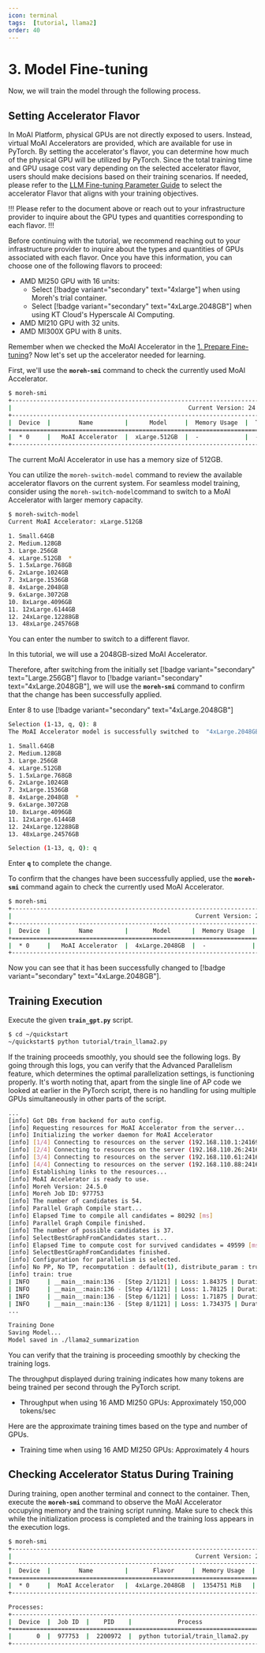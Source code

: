 ```yaml
---
icon: terminal
tags:  [tutorial, llama2]
order: 40
---
```


# 3. Model Fine-tuning
Now, we will train the model through the following process. 

## Setting Accelerator Flavor
In MoAI Platform, physical GPUs are not directly exposed to users. Instead, virtual MoAI Accelerators are provided, which are available for use in PyTorch. By setting the accelerator's flavor, you can determine how much of the physical GPU will be utilized by PyTorch. Since the total training time and GPU usage cost vary depending on the selected accelerator flavor, users should make decisions based on their training scenarios. If needed, please refer to the [LLM Fine-tuning Parameter Guide](/Supported_Documents/LLM_param_guide.md) to select the accelerator Flavor that aligns with your training objectives.

!!!
Please refer to the document above or reach out to your infrastructure provider to inquire about the GPU types and quantities corresponding to each flavor.
!!!


Before continuing with the tutorial, we recommend reaching out to your infrastructure provider to inquire about the types and quantities of GPUs associated with each flavor. Once you have this information, you can choose one of the following flavors to proceed:

- AMD MI250 GPU with 16 units:
    - Select [!badge variant="secondary" text="4xlarge"] when using Moreh's trial container.
    - Select [!badge variant="secondary" text="4xLarge.2048GB"] when using KT Cloud's Hyperscale AI Computing.
- AMD MI210 GPU with 32 units.
- AMD MI300X GPU with 8 units.

Remember when we checked the MoAI Accelerator in the [1. Prepare Fine-tuning](1_Prepare_Fine-tuning.md)? Now let's set up the accelerator needed for learning.

First, we'll use the **`moreh-smi`** command to check the currently used MoAI Accelerator.

```bash
$ moreh-smi
+---------------------------------------------------------------------------------------------------+
|                                                  Current Version: 24.5.0  Latest Version: 24.5.0  |
+---------------------------------------------------------------------------------------------------+
|  Device  |        Name         |      Model     |  Memory Usage  |  Total Memory  |  Utilization  |
+===================================================================================================+
|  * 0     |   MoAI Accelerator  |  xLarge.512GB  |  -             |  -             |  -            |
+---------------------------------------------------------------------------------------------------+
```

The current MoAI Accelerator in use has a memory size of 512GB.

You can utilize the `moreh-switch-model` command to review the available accelerator flavors on the current system. For seamless model training, consider using the `moreh-switch-model`command to switch to a MoAI Accelerator with larger memory capacity.

```bash
$ moreh-switch-model
Current MoAI Accelerator: xLarge.512GB

1. Small.64GB
2. Medium.128GB
3. Large.256GB
4. xLarge.512GB  *
5. 1.5xLarge.768GB
6. 2xLarge.1024GB
7. 3xLarge.1536GB
8. 4xLarge.2048GB
9. 6xLarge.3072GB
10. 8xLarge.4096GB
11. 12xLarge.6144GB
12. 24xLarge.12288GB
13. 48xLarge.24576GB
```

You can enter the number to switch to a different flavor.

In this tutorial, we will use a 2048GB-sized MoAI Accelerator.

Therefore, after switching from the initially set [!badge variant="secondary" text="Large.256GB"] flavor to [!badge variant="secondary" text="4xLarge.2048GB"], we will use the **`moreh-smi`** command to confirm that the change has been successfully applied.

Enter 8 to use [!badge variant="secondary" text="4xLarge.2048GB"]


```bash
Selection (1-13, q, Q): 8
The MoAI Accelerator model is successfully switched to  "4xLarge.2048GB".

1. Small.64GB
2. Medium.128GB
3. Large.256GB
4. xLarge.512GB
5. 1.5xLarge.768GB
6. 2xLarge.1024GB
7. 3xLarge.1536GB
8. 4xLarge.2048GB  *
9. 6xLarge.3072GB
10. 8xLarge.4096GB
11. 12xLarge.6144GB
12. 24xLarge.12288GB
13. 48xLarge.24576GB

Selection (1-13, q, Q): q 
```

Enter **`q`** to complete the change.

To confirm that the changes have been successfully applied, use the **`moreh-smi`** command again to check the currently used MoAI Accelerator.

```bash
$ moreh-smi
+-----------------------------------------------------------------------------------------------------+
|                                                    Current Version: 24.5.0  Latest Version: 24.5.0  |
+-----------------------------------------------------------------------------------------------------+
|  Device  |        Name         |       Model      |  Memory Usage  |  Total Memory  |  Utilization  |
+=====================================================================================================+
|  * 0     |   MoAI Accelerator  |  4xLarge.2048GB  |  -             |  -             |  -            |
+-----------------------------------------------------------------------------------------------------+
```

Now you can see that it has been successfully changed to [!badge variant="secondary" text="4xLarge.2048GB"].

## Training Execution

Execute the given **`train_gpt.py`** script.

```bash
$ cd ~/quickstart
~/quickstart$ python tutorial/train_llama2.py
```

If the training proceeds smoothly, you should see the following logs. By going through this logs, you can verify that the Advanced Parallelism feature, which determines the optimal parallelization settings, is functioning properly. It's worth noting that, apart from the single line of AP code we looked at earlier in the PyTorch script, there is no handling for using multiple GPUs simultaneously in other parts of the script.

```bash
...
[info] Got DBs from backend for auto config.
[info] Requesting resources for MoAI Accelerator from the server...
[info] Initializing the worker daemon for MoAI Accelerator
[info] [1/4] Connecting to resources on the server (192.168.110.1:24169)...
[info] [2/4] Connecting to resources on the server (192.168.110.26:24169)...
[info] [3/4] Connecting to resources on the server (192.168.110.61:24169)...
[info] [4/4] Connecting to resources on the server (192.168.110.88:24169)...
[info] Establishing links to the resources...
[info] MoAI Accelerator is ready to use.
[info] Moreh Version: 24.5.0
[info] Moreh Job ID: 977753
[info] The number of candidates is 54.
[info] Parallel Graph Compile start...
[info] Elapsed Time to compile all candidates = 80292 [ms]
[info] Parallel Graph Compile finished.
[info] The number of possible candidates is 37.
[info] SelectBestGraphFromCandidates start...
[info] Elapsed Time to compute cost for survived candidates = 49599 [ms]
[info] SelectBestGraphFromCandidates finished.
[info] Configuration for parallelism is selected.
[info] No PP, No TP, recomputation : default(1), distribute_param : true, distribute_low_prec_param : true
[info] train: true
| INFO     | __main__:main:136 - [Step 2/1121] | Loss: 1.84375 | Duration: 2.37 | Throughput: 110643.89 tokens/sec
| INFO     | __main__:main:136 - [Step 4/1121] | Loss: 1.78125 | Duration: 1.66 | Throughput: 158266.52 tokens/sec
| INFO     | __main__:main:136 - [Step 6/1121] | Loss: 1.71875 | Duration: 1.70 | Throughput: 154598.70 tokens/sec
| INFO     | __main__:main:136 - [Step 8/1121] | Loss: 1.734375 | Duration: 1.82 | Throughput: 143925.00 tokens/sec
...

Training Done
Saving Model...
Model saved in ./llama2_summarization
```

You can verify that the training is proceeding smoothly by checking the training logs.

The throughput displayed during training indicates how many tokens are being trained per second through the PyTorch script.

- Throughput when using 16 AMD MI250 GPUs: Approximately 150,000 tokens/sec

Here are the approximate training times based on the type and number of GPUs.

- Training time when using 16 AMD MI250 GPUs: Approximately 4 hours

## Checking Accelerator Status During Training

During training, open another terminal and connect to the container. Then, execute the **`moreh-smi`** command to observe the MoAI Accelerator occupying memory and the training script running. Make sure to check this while the initialization process is completed and the training loss appears in the execution logs.

```bash
$ moreh-smi
+-----------------------------------------------------------------------------------------------------+
|                                                    Current Version: 24.5.0  Latest Version: 24.5.0  |
+-----------------------------------------------------------------------------------------------------+
|  Device  |        Name         |       Flavor     |  Memory Usage  |  Total Memory  |  Utilization  |
+=====================================================================================================+
|  * 0     |  MoAI Accelerator   |  4xLarge.2048GB  |  1354751 MiB   |  2096640 MiB   |     100%      |
+-----------------------------------------------------------------------------------------------------+

Processes:
+--------------------------------------------------------------------------------------+
|  Device  |  Job ID  |    PID    |             Process               |  Memory Usage  |
+======================================================================================+
|       0  |  977753  |  2200972  |  python tutorial/train_llama2.py  |  1354751 MiB   |
+--------------------------------------------------------------------------------------+
```
